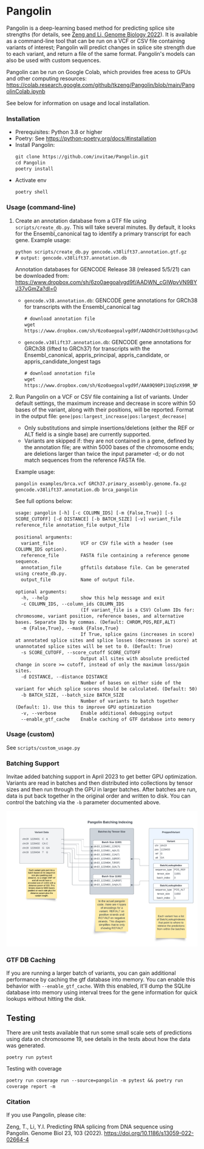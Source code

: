 # Pangolin

Pangolin is a deep-learning based method for predicting splice site strengths (for details, see [Zeng and Li, Genome Biology 2022](https://doi.org/10.1186/s13059-022-02664-4)). It is available as a command-line tool that can be run on a VCF or CSV file containing variants of interest; Pangolin will predict changes in splice site strength due to each variant, and return a file of the same format. Pangolin's models can also be used with custom sequences.

Pangolin can be run on Google Colab, which provides free acess to GPUs and other computing resources: https://colab.research.google.com/github/tkzeng/Pangolin/blob/main/PangolinColab.ipynb

See below for information on usage and local installation.

### Installation
* Prerequisites: Python 3.8 or higher
* Poetry: See https://python-poetry.org/docs/#installation
* Install Pangolin:
  ```
  git clone https://github.com/invitae/Pangolin.git
  cd Pangolin
  poetry install
  ```
* Activate env
  ```
  poetry shell
  ```

### Usage (command-line)

1. Create an annotation database from a GTF file using `scripts/create_db.py`. This will take several minutes. By default, it looks for the Ensembl_canonical tag to identify a primary transcript for each gene. Example usage:
   ```
   python scripts/create_db.py gencode.v38lift37.annotation.gtf.gz
   # output: gencode.v38lift37.annotation.db
   ```

   Annotation databases for GENCODE Release 38 (released 5/5/21) can be downloaded from: https://www.dropbox.com/sh/6zo0aegoalvgd9f/AADWN_cGIWpvVN9BYJ37vGmZa?dl=0
   * `gencode.v38.annotation.db`: GENCODE gene annotations for GRCh38 for transcripts with the Ensembl_canonical tag
      ```
      # download annotation file
      wget https://www.dropbox.com/sh/6zo0aegoalvgd9f/AADOhGYJo8tbUhpscp3wSFj6a/gencode.v38.annotation.db
      ```
   * `gencode.v38lift37.annotation.db`: GENCODE gene annotations for GRCh38 (lifted to GRCh37) for transcripts with the Ensembl_canonical, appris_principal, appris_candidate, or appris_candidate_longest tags
      ```
      # download annotation file
      wget https://www.dropbox.com/sh/6zo0aegoalvgd9f/AAA9Q90Pi1UqSzX99R_NM803a/gencode.v38lift37.annotation.db
      ```

2. Run Pangolin on a VCF or CSV file containing a list of variants. Under default settings, the maximum increase and decrease in score within 50 bases of the variant, along with their positions, will be reported. Format in the output file: `gene|pos:largest_increase|pos:largest_decrease|`
   * Only substitutions and simple insertions/deletions (either the REF or ALT field is a single base) are currently supported.
   * Variants are skipped if: they are not contained in a gene, defined by the annotation file; are within 5000 bases of the chromosome ends; are deletions larger than twice the input parameter -d; or do not match sequences from the reference FASTA file.

    Example usage:
    ```
    pangolin examples/brca.vcf GRCh37.primary_assembly.genome.fa.gz gencode.v38lift37.annotation.db brca_pangolin
    ```
    See full options below:
    ```
    usage: pangolin [-h] [-c COLUMN_IDS] [-m {False,True}] [-s SCORE_CUTOFF] [-d DISTANCE] [-b BATCH_SIZE] [-v] variant_file reference_file annotation_file output_file

    positional arguments:
      variant_file          VCF or CSV file with a header (see COLUMN_IDS option).
      reference_file        FASTA file containing a reference genome sequence.
      annotation_file       gffutils database file. Can be generated using create_db.py.
      output_file           Name of output file.

    optional arguments:
      -h, --help            show this help message and exit
      -c COLUMN_IDS, --column_ids COLUMN_IDS
                            (If variant_file is a CSV) Column IDs for: chromosome, variant position, reference bases, and alternative bases. Separate IDs by commas. (Default: CHROM,POS,REF,ALT)
      -m {False,True}, --mask {False,True}
                            If True, splice gains (increases in score) at annotated splice sites and splice losses (decreases in score) at unannotated splice sites will be set to 0. (Default: True)
      -s SCORE_CUTOFF, --score_cutoff SCORE_CUTOFF
                            Output all sites with absolute predicted change in score >= cutoff, instead of only the maximum loss/gain sites.
      -d DISTANCE, --distance DISTANCE
                            Number of bases on either side of the variant for which splice scores should be calculated. (Default: 50)
      -b BATCH_SIZE, --batch_size BATCH_SIZE
                            Number of variants to batch together (Default: 1). Use this to improve GPU optimization
      -v, --verbose         Enable additional debugging output
      --enable_gtf_cache    Enable caching of GTF database into memory
    ```

### Usage (custom)

See `scripts/custom_usage.py`

### Batching Support

Invitae added batching support in April 2023 to get better GPU optimization. Variants are read in batches and then distributed into collections by tensor sizes and then run through the GPU in larger batches.
After batches are run, data is put back together in the original order and written to disk. You can control the batching via the `-b` parameter documented above.

![Batching](docs/Pangolin_Batching_Indexing.png)

### GTF DB Caching

If you are running a larger batch of variants, you can gain additional performance by caching the gtf database into memory. 
You can enable this behavior with `--enable_gtf_cache`. With this enabled, it'll dump the SQLite database into memory using
interval trees for the gene information for quick lookups without hitting the disk.

## Testing

There are unit tests available that run some small scale sets of predictions using data on chromosome 19, see details in 
the tests about how the data was generated.

```
poetry run pytest
```

Testing with coverage

```
poetry run coverage run --source=pangolin -m pytest && poetry run coverage report -m
```

### Citation

If you use Pangolin, please cite:

Zeng, T., Li, Y.I. Predicting RNA splicing from DNA sequence using Pangolin. Genome Biol 23, 103 (2022). https://doi.org/10.1186/s13059-022-02664-4
